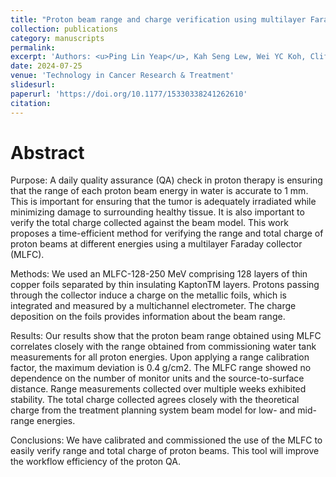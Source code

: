 ```yaml
---
title: "Proton beam range and charge verification using multilayer Faraday collector"
collection: publications
category: manuscripts
permalink: 
excerpt: 'Authors: <u>Ping Lin Yeap</u>, Kah Seng Lew, Wei YC Koh, Clifford GA Chua, Andrew Wibawa, Zubin Master, James CL Lee, Sung Yong Park, Hong Qi Tan'
date: 2024-07-25
venue: 'Technology in Cancer Research & Treatment'
slidesurl: 
paperurl: 'https://doi.org/10.1177/15330338241262610'
citation: 
---
```


Abstract
=====
Purpose: A daily quality assurance (QA) check in proton therapy is ensuring that the range of each proton beam energy in water is accurate to 1 mm. This is important for ensuring that the tumor is adequately irradiated while minimizing damage to surrounding healthy tissue. It is also important to verify the total charge collected against the beam model. This work proposes a time-efficient method for verifying the range and total charge of proton beams at different energies using a multilayer Faraday collector (MLFC).

Methods: We used an MLFC-128-250 MeV comprising 128 layers of thin copper foils separated by thin insulating KaptonTM layers. Protons passing through the collector induce a charge on the metallic foils, which is integrated and measured by a multichannel electrometer. The charge deposition on the foils provides information about the beam range.

Results: Our results show that the proton beam range obtained using MLFC correlates closely with the range obtained from commissioning water tank measurements for all proton energies. Upon applying a range calibration factor, the maximum deviation is 0.4 g/cm2. The MLFC range showed no dependence on the number of monitor units and the source-to-surface distance. Range measurements collected over multiple weeks exhibited stability. The total charge collected agrees closely with the theoretical charge from the treatment planning system beam model for low- and mid-range energies.

Conclusions: We have calibrated and commissioned the use of the MLFC to easily verify range and total charge of proton beams. This tool will improve the workflow efficiency of the proton QA.
